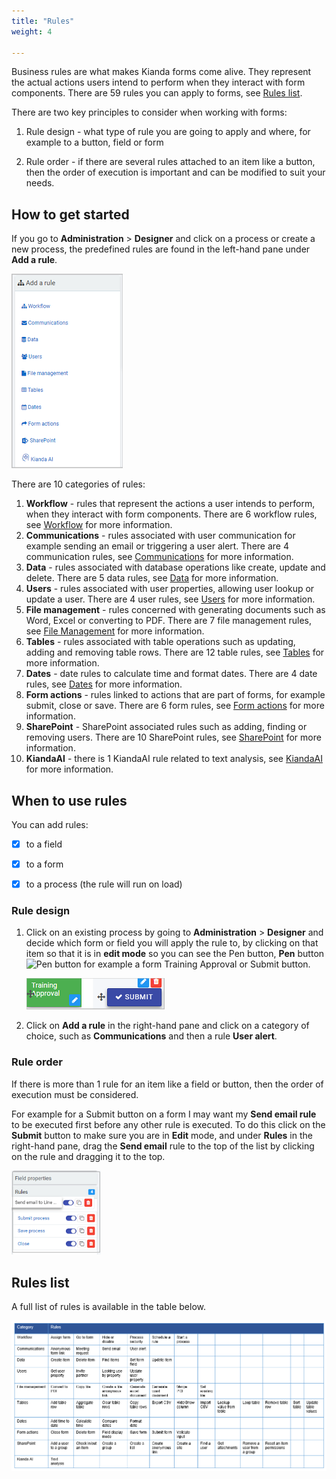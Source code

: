 ```yaml
---
title: "Rules"
weight: 4

---
```


Business rules are what makes Kianda forms come alive. They represent the actual actions users intend to perform when they interact with form components. There are 59 rules you can apply to forms, see [Rules list](#rules-list).

There are two key principles to consider when working with forms:

1. Rule design - what type of rule you are going to apply and where, for example to a button, field or form

2. Rule order - if there are several rules attached to an item like a button, then the order of execution is important and can be modified to suit your needs.

   

## How to get started ##

If you go to **Administration** > **Designer** and click on a process or create a new process, the predefined rules are found in the left-hand pane under **Add a rule**.

![Rules](images/rulesgeneral.png) 

There are 10 categories of rules:

1. **Workflow** - rules that represent the actions a user intends to perform, when they interact with form components. There are 6 workflow rules, see [Workflow](workflow.md) for more information.
2. **Communications** - rules associated with user communication for example sending an email or triggering a user alert. There are 4 communication rules, see [Communications](communications/README.md) for more information. 
3. **Data** - rules associated with database operations like create, update and delete. There are 5 data rules, see [Data](data/README.md) for more information.
4. **Users** - rules associated with user properties, allowing user lookup or update a user. There are 4 user rules, see [Users](users/README.md) for more information. 
5. **File management** - rules concerned with generating documents such as Word, Excel or converting to PDF. There are 7 file management rules, see [File Management](files/README.md) for more information. 
6. **Tables** - rules associated with table operations such as updating, adding and removing table rows. There are 12 table rules, see [Tables](tables/README.md) for more information. 
7. **Dates** - date rules to calculate time and format dates. There are 4 date rules, see [Dates](dates/README.md) for more information. 
8. **Form actions** - rules linked to actions that are part of forms, for example submit, close or save. There are 6 form rules, see [Form actions](form_actions/README.md) for more information. 
9. **SharePoint** - SharePoint associated rules such as adding, finding or removing users. There are 10 SharePoint rules, see [SharePoint](sharepoint/README.md) for more information. 
10. **KiandaAI** - there is 1 KiandaAI rule related to text analysis, see [KiandaAI](kianda/kianda_ai.md) for more information. 



## When to use rules

You can add rules:

- [x] to a field
- [x] to a form 
- [x] to a process (the rule will run on load)



### Rule design ###

1. Click on an existing process by going to **Administration** > **Designer** and decide which form or field you will apply the rule to, by clicking on that item so that it is in **edit mode** so you can see the Pen button,  **Pen** button ![Pen button](C:\Kianda\docs-dev\rules\Readme2.assets\penicon.png) for example a form Training Approval or Submit button.

   ![Edit mode for forms and fields](images/formvsbutton.png) 

2. Click on **Add a rule** in the right-hand pane and click on a category of choice, such as **Communications** and then a rule **User alert**.

 



### Rule order ###

If there is more than 1 rule for an item like a field or button, then the order of execution must be considered. 

For example for a Submit button on a form I may want my **Send email rule** to be executed first before any other rule is executed. To do this click on the **Submit** button to make sure you are in **Edit** mode, and under **Rules** in the right-hand pane,  drag the **Send email** rule to the top of the list by clicking on the rule and dragging it to the top.

<img src="images/ruleorder.png" alt="Rule order" style="zoom:70%;" />



## Rules list ##

A full list of rules is available in the table below.

![Rules list](images/rulestable_orig.png)
